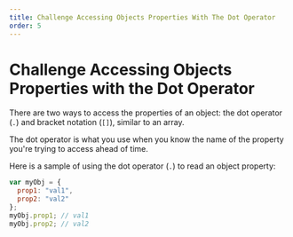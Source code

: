 ```yaml
---
title: Challenge Accessing Objects Properties With The Dot Operator
order: 5
---
```

# Challenge Accessing Objects Properties with the Dot Operator

There are two ways to access the properties of an object: the dot operator (`.`) and bracket notation (`[]`), similar to an array.

The dot operator is what you use when you know the name of the property you're trying to access ahead of time.

Here is a sample of using the dot operator (`.`) to read an object property:

```javascript
var myObj = {
  prop1: "val1",
  prop2: "val2"
};
myObj.prop1; // val1
myObj.prop2; // val2
```
